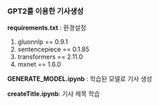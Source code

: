 ### GPT2를 이용한 기사생성

**requirements.txt** : 환경설정

1. gluonnlp == 0.9.1
2. sentencepiece == 0.1.85
3. transformers == 2.11.0
4. mxnet == 1.6.0

**GENERATE_MODEL.ipynb** : 학습된 모델로 기사 생성

**createTitle.ipynb**: 기사 제목 학습 
